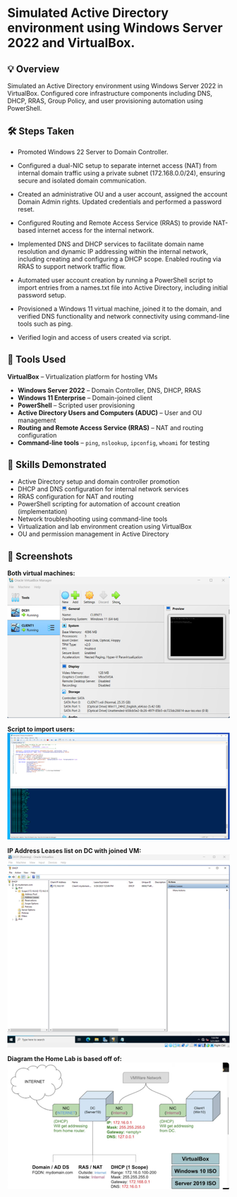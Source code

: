 # Simulated Active Directory environment using Windows Server 2022 and VirtualBox.


## 💡 Overview
Simulated an Active Directory environment using Windows Server 2022 in VirtualBox. Configured core infrastructure components including DNS, DHCP, RRAS, Group Policy, and user provisioning automation using PowerShell.

## 🛠️ Steps Taken
* Promoted Windows 22 Server to Domain Controller.

* Configured a dual-NIC setup to separate internet access (NAT) from internal domain traffic using a private subnet (172.168.0.0/24), ensuring secure and isolated domain communication.

* Created an administrative OU and a user account, assigned the account Domain Admin rights. Updated credentials and performed a password reset.

* Configured Routing and Remote Access Service (RRAS) to provide NAT-based internet access for the internal network.

* Implemented DNS and DHCP services to facilitate domain name resolution and dynamic IP addressing within the internal network, including creating and configuring a DHCP scope. Enabled routing via RRAS to support network traffic flow.
  
* Automated user account creation by running a PowerShell script to import entries from a names.txt file into Active Directory, including initial password setup.

* Provisioned a Windows 11 virtual machine, joined it to the domain, and verified DNS functionality and network connectivity using command-line tools such as ping.

* Verified login and access of users created via script.

## 🧰 Tools Used
**VirtualBox** – Virtualization platform for hosting VMs
- **Windows Server 2022** – Domain Controller, DNS, DHCP, RRAS
- **Windows 11 Enterprise** – Domain-joined client
- **PowerShell** – Scripted user provisioning
- **Active Directory Users and Computers (ADUC)** – User and OU management
- **Routing and Remote Access Service (RRAS)** – NAT and routing configuration
- **Command-line tools** – `ping`, `nslookup`, `ipconfig`, `whoami` for testing

## 🧠 Skills Demonstrated
- Active Directory setup and domain controller promotion
- DHCP and DNS configuration for internal network services
- RRAS configuration for NAT and routing
- PowerShell scripting for automation of account creation (implementation)
- Network troubleshooting using command-line tools
- Virtualization and lab environment creation using VirtualBox
- OU and permission management in Active Directory

## 📸 Screenshots
**Both virtual machines:**
![Virtual Box](VM-Photos/VirtualBox.png)

**Script to import users:**
![importing](VM-Photos/importing.png)

**IP Address Leases list on DC with joined VM:**
![IP lease](VM-Photos/IP%20lease.png)

**Diagram the Home Lab is based off of:**
![Diagram](VM-Photos/Diagram.png)
